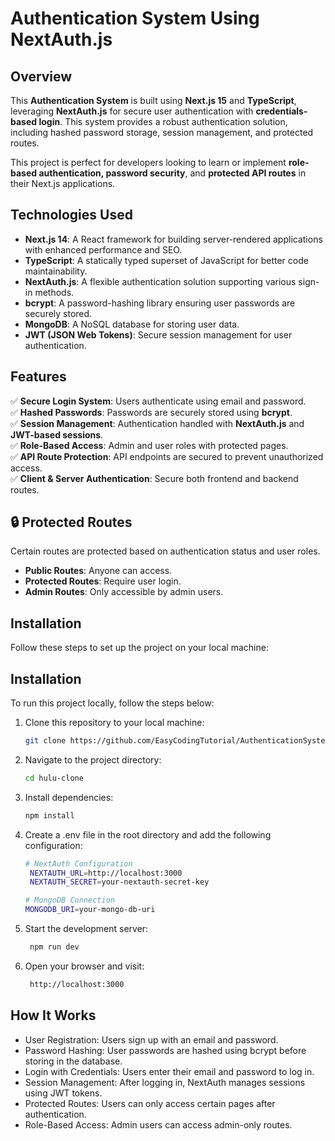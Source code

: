 # Authentication System Using NextAuth.js   

## Overview  
This **Authentication System** is built using **Next.js 15** and **TypeScript**, leveraging **NextAuth.js** for secure user authentication with **credentials-based login**. This system provides a robust authentication solution, including hashed password storage, session management, and protected routes.  

This project is perfect for developers looking to learn or implement **role-based authentication, password security**, and **protected API routes** in their Next.js applications.  

## Technologies Used  
- **Next.js 14**: A React framework for building server-rendered applications with enhanced performance and SEO.  
- **TypeScript**: A statically typed superset of JavaScript for better code maintainability.  
- **NextAuth.js**: A flexible authentication solution supporting various sign-in methods.  
- **bcrypt**: A password-hashing library ensuring user passwords are securely stored.  
- **MongoDB**: A NoSQL database for storing user data.  
- **JWT (JSON Web Tokens)**: Secure session management for user authentication.  

## Features  
✅ **Secure Login System**: Users authenticate using email and password.  
✅ **Hashed Passwords**: Passwords are securely stored using **bcrypt**.  
✅ **Session Management**: Authentication handled with **NextAuth.js** and **JWT-based sessions**.  
✅ **Role-Based Access**: Admin and user roles with protected pages.  
✅ **API Route Protection**: API endpoints are secured to prevent unauthorized access.  
✅ **Client & Server Authentication**: Secure both frontend and backend routes.   

## 🔒 Protected Routes  
Certain routes are protected based on authentication status and user roles.  
- **Public Routes**: Anyone can access.  
- **Protected Routes**: Require user login.  
- **Admin Routes**: Only accessible by admin users.  

## Installation  
Follow these steps to set up the project on your local machine:  


## Installation  
To run this project locally, follow the steps below:  

1. Clone this repository to your local machine:  
   ```bash  
   git clone https://github.com/EasyCodingTutorial/AuthenticationSystem.git
2. Navigate to the project directory:
   ```bash  
   cd hulu-clone
   
3. Install dependencies:
   ```bash  
   npm install

4. Create a .env file in the root directory and add the following configuration:
    ```bash
    # NextAuth Configuration  
     NEXTAUTH_URL=http://localhost:3000  
     NEXTAUTH_SECRET=your-nextauth-secret-key  

    # MongoDB Connection  
    MONGODB_URI=your-mongo-db-uri  

   
5. Start the development server:
   ```bash  
    npm run dev  
   
6. Open your browser and visit:
   ```bash  
    http://localhost:3000
   ```


## How It Works
   - User Registration: Users sign up with an email and password.
   - Password Hashing: User passwords are hashed using bcrypt before storing in the database.
   - Login with Credentials: Users enter their email and password to log in.
   - Session Management: After logging in, NextAuth manages sessions using JWT tokens.
   - Protected Routes: Users can only access certain pages after authentication.
   - Role-Based Access: Admin users can access admin-only routes.
